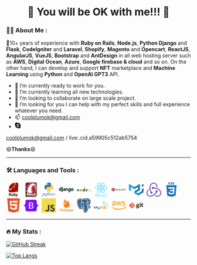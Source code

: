 
<h1 align="center"> 👋 You will be OK with me!!! 👋 <br></h1>

<!-- <div align="center">
  <img src="./api.gif" width="100%" />
</div> -->

<!-- --- -->

### :woman_technologist: About Me :

🥇10+ years of experience with **Ruby on Rails**, **Node.js**, **Python Django** and **Flask**, **CodeIgniter** and **Laravel**, **Shopify**, **Magento** and **Opencart**, **ReactJS**, **AngularJS**, **VueJS**, **Bootstrap** and **AntDesign** in all web hosting server such as **AWS**, **Digital Ocean**, **Azure**, **Google firebase & cloud** and so on.
On the other hand, I can develop and support **NFT** marketplace and **Machine Learning** using **Python** and **OpenAI GPT3** API.<br/>
- 🔭 I’m currently ready to work for you.
- 🌱 I’m currently learning all new technologies.
- 👯 I’m looking to collaborate on large scale project.
- 🤔 I’m looking for you I can help with my perfect skills and full experience whatever you need.
- 📫 coolplumok@gmail.com
- <svg xmlns="http://www.w3.org/2000/svg" width="16" height="16" fill="currentColor" class="bi bi-skype" viewBox="0 0 16 16">
  <path d="M4.671 0c.88 0 1.733.247 2.468.702a7.423 7.423 0 0 1 6.02 2.118 7.372 7.372 0 0 1 2.167 5.215c0 .344-.024.687-.072 1.026a4.662 4.662 0 0 1 .6 2.281 4.645 4.645 0 0 1-1.37 3.294A4.673 4.673 0 0 1 11.18 16c-.84 0-1.658-.226-2.37-.644a7.423 7.423 0 0 1-6.114-2.107A7.374 7.374 0 0 1 .529 8.035c0-.363.026-.724.08-1.081a4.644 4.644 0 0 1 .76-5.59A4.68 4.68 0 0 1 4.67 0zm.447 7.01c.18.309.43.572.729.769a7.07 7.07 0 0 0 1.257.653c.492.205.873.38 1.145.523.229.112.437.264.615.448.135.142.21.331.21.528a.872.872 0 0 1-.335.723c-.291.196-.64.289-.99.264a2.618 2.618 0 0 1-1.048-.206 11.44 11.44 0 0 1-.532-.253 1.284 1.284 0 0 0-.587-.15.717.717 0 0 0-.501.176.63.63 0 0 0-.195.491.796.796 0 0 0 .148.482 1.2 1.2 0 0 0 .456.354 5.113 5.113 0 0 0 2.212.419 4.554 4.554 0 0 0 1.624-.265 2.296 2.296 0 0 0 1.08-.801c.267-.39.402-.855.386-1.327a2.09 2.09 0 0 0-.279-1.101 2.53 2.53 0 0 0-.772-.792A7.198 7.198 0 0 0 8.486 7.3a1.05 1.05 0 0 0-.145-.058 18.182 18.182 0 0 1-1.013-.447 1.827 1.827 0 0 1-.54-.387.727.727 0 0 1-.2-.508.805.805 0 0 1 .385-.723 1.76 1.76 0 0 1 .968-.247c.26-.003.52.03.772.096.274.079.542.177.802.293.105.049.22.075.336.076a.6.6 0 0 0 .453-.19.69.69 0 0 0 .18-.496.717.717 0 0 0-.17-.476 1.374 1.374 0 0 0-.556-.354 3.69 3.69 0 0 0-.708-.183 5.963 5.963 0 0 0-1.022-.078 4.53 4.53 0 0 0-1.536.258 2.71 2.71 0 0 0-1.174.784 1.91 1.91 0 0 0-.45 1.287c-.01.37.076.736.25 1.063z"/>
</svg> coolplumok@gmail.com / live:.cid.a59905c512ab5754

😄<b>Thanks</b>😄

---

### :hammer_and_wrench: Languages and Tools :
<div>
  <img src="https://github.com/devicons/devicon/blob/master/icons/ruby/ruby-original-wordmark.svg" title="Ruby" alt="Ruby" width="40" height="40"/>&nbsp;
  <img src="https://github.com/devicons/devicon/blob/master/icons/rails/rails-original-wordmark.svg" title="Rails" alt="Rails" width="40" height="40"/>&nbsp;
  <img src="https://github.com/devicons/devicon/blob/master/icons/python/python-original-wordmark.svg" title="Python" alt="Python" width="40" height="40"/>&nbsp;
  <img src="https://github.com/devicons/devicon/blob/master/icons/django/django-plain-wordmark.svg" title="Django" alt="Django" width="40" height="40"/>&nbsp;
  <img src="https://github.com/devicons/devicon/blob/master/icons/nodejs/nodejs-original-wordmark.svg" title="NodeJS" alt="NodeJS" width="40" height="40"/>&nbsp;
  <img src="https://github.com/devicons/devicon/blob/master/icons/react/react-original-wordmark.svg" title="React" alt="React" width="40" height="40"/>&nbsp;
  <img src="https://github.com/devicons/devicon/blob/master/icons/angularjs/angularjs-original-wordmark.svg" title="AngularJS" alt="AngularJS" width="40" height="40"/>&nbsp;
  <img src="https://github.com/devicons/devicon/blob/master/icons/materialui/materialui-original.svg" title="Material UI" alt="Material UI" width="40" height="40"/>&nbsp;
  <img src="https://github.com/devicons/devicon/blob/master/icons/redux/redux-original.svg" title="Redux" alt="Redux " width="40" height="40"/>&nbsp;
  <img src="https://github.com/devicons/devicon/blob/master/icons/css3/css3-plain-wordmark.svg"  title="CSS3" alt="CSS" width="40" height="40"/>&nbsp;
  <img src="https://github.com/devicons/devicon/blob/master/icons/html5/html5-original.svg" title="HTML5" alt="HTML" width="40" height="40"/>&nbsp;
  <img src="https://github.com/devicons/devicon/blob/master/icons/bootstrap/bootstrap-original.svg" title="Bootstrap" alt="Bootstrap" width="40" height="40"/>&nbsp;
  <img src="https://github.com/devicons/devicon/blob/master/icons/javascript/javascript-original.svg" title="JavaScript" alt="JavaScript" width="40" height="40"/>&nbsp;
  <img src="https://github.com/devicons/devicon/blob/master/icons/firebase/firebase-plain-wordmark.svg" title="Firebase" alt="Firebase" width="40" height="40"/>&nbsp;
  <img src="https://github.com/devicons/devicon/blob/master/icons/postgresql/postgresql-original.svg" title="Gatsby"  alt="Gatsby" width="40" height="40"/>&nbsp;
  <img src="https://github.com/devicons/devicon/blob/master/icons/mysql/mysql-original-wordmark.svg" title="MySQL"  alt="MySQL" width="40" height="40"/>&nbsp;  
  <img src="https://github.com/devicons/devicon/blob/master/icons/amazonwebservices/amazonwebservices-plain-wordmark.svg" title="AWS" alt="AWS" width="40" height="40"/>&nbsp;
  <img src="https://github.com/devicons/devicon/blob/master/icons/git/git-original-wordmark.svg" title="Git" **alt="Git" width="40" height="40"/>
</div>

---

### :fire: My Stats :

[![GitHub Streak](http://github-readme-streak-stats.herokuapp.com?user=coolplumok)](https://git.io/streak-stats)

[![Top Langs](https://github-readme-stats.vercel.app/api/top-langs/?username=coolplumok&layout=compact)](https://github.com/coolplumok/github-readme-stats)


